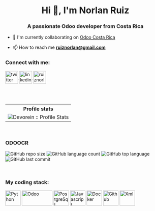 <h1 align="center">Hi 👋, I'm Norlan Ruiz</h1>
<h3 align="center">A passionate Odoo developer from Costa Rica</h3>


- 🌱 I'm currently collaborating on [Odoo Costa Rica](https://github.com/odoocr)

- 📫 How to reach me **ruiznorlan@gmail.com**



<h3 align="left">Connect with me:</h3>
<p align="left">
    <a href="https://twitter.com/ruiznorlan" target="blank">
        <img align="center" src="https://raw.githubusercontent.com/rahuldkjain/github-profile-readme-generator/master/src/images/icons/Social/twitter.svg" alt="twitter" height="40" width="40" />
    </a>
    <a href="https://www.linkedin.com/in/norlan-ruiz-83b261224/" target="blank">
        <img align="center" src="https://cdn-icons-png.flaticon.com/512/174/174857.png" alt="linkedin" height="40" width="40" />
    </a>
    <a href="https://odoo.ruiznorlan.com/" target="blank">
        <img align="center" src="https://odoo.ruiznorlan.com/web/image/website/1/logo/Norlan%20Ruiz?unique=14b3ada" alt="ruiznorlan" height="40" width="40" />
    </a>
    
</p>

</br>
</br>

<p align="left">
   <table>
        <tr>
            <th>Profile stats</th>
        </tr>
      <tr>
       <td>
        <img alt="Devorein :: Profile Stats" src="https://github-readme-stats.vercel.app/api?username=ruiznorlan&show_icons=true&theme=radical"/>
       </td>
   </table>
</p>

</br>

<h3 align="left">ODOOCR</h3>

![GitHub repo size](https://img.shields.io/github/repo-size/ruiznorlan/l10n_cr?style=plastic)
![GitHub language count](https://img.shields.io/github/languages/count/ruiznorlan/l10n_cr?style=plastic)
![GitHub top language](https://img.shields.io/github/languages/top/ruiznorlan/l10n_cr?style=plastic)
![GitHub last commit](https://img.shields.io/github/last-commit/ruiznorlan/l10n_cr?color=red&style=plastic)

</br>

<h3>My coding stack: </h3>
<p>
    <img alt="Python" src="https://img.icons8.com/color/48/000000/python.png" height="48" width="48"/>
    <img alt="Odoo" src="https://odoocdn.com/openerp_website/static/src/img/assets/png/odoo_community_member_rgb.png" height="48" width="96"/>
    <img alt="PostgreSql" src="https://img.icons8.com/color/48/000000/postgreesql.png" height="48" width="48"/>
    <img alt="Javascript" src="https://img.icons8.com/color/50/000000/javascript.png" height="48" width="48"/>
    <img alt="Docker" src="https://img.icons8.com/fluency/48/000000/docker.png" height="48" width="48"/>
    <img alt="Github" src="https://img.icons8.com/ios-glyphs/48/000000/github.png" height="48" width="48"/>
    <img alt="Xml" src="https://img.icons8.com/external-fauzidea-flat-fauzidea/48/000000/external-xml-file-file-extension-fauzidea-flat-fauzidea.png" height="48" width="48"/>
</br>
</p>